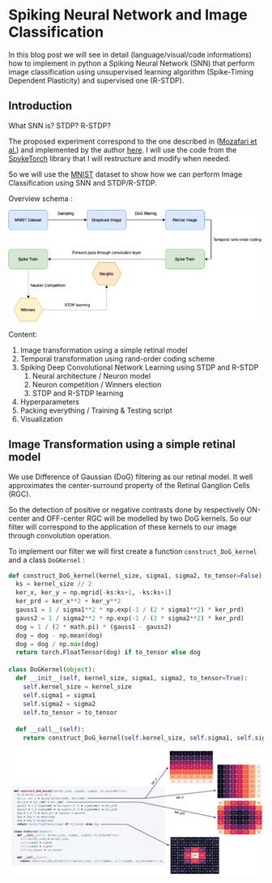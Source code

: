 # Spiking Neural Network and Image Classification
In this blog post we will see in detail (language/visual/code informations)
how to implement in python a Spiking Neural Network (SNN) that perform image classification using unsupervised learning algorithm
(Spike-Timing Dependent Plasticity) and supervised one (R-STDP).

## Introduction
What SNN is? STDP? R-STDP?

The proposed experiment correspond to the one described in ([Mozafari et al.](https://ieeexplore.ieee.org/document/8356226/)) and implemented by the author [here](https://github.com/miladmozafari/SpykeTorch/blob/master/MozafariShallow.py).
I will use the code from the [SpykeTorch](https://cnrl.ut.ac.ir/SpykeTorch/doc/index.html) library that I will restructure and modify when needed.

So we will use the [MNIST](http://yann.lecun.com/exdb/mnist/) dataset to show how we can perform Image Classification using SNN and STDP/R-STDP.

Overview schema : 

![overview](images/snn_overview_schema.png)

Content:

1. Image transformation using a simple retinal model
2. Temporal transformation using rand-order coding scheme
3. Spiking Deep Convolutional Network Learning using STDP and R-STDP
    1. Neural architecture / Neuron model
    2. Neuron competition / Winners election
    3. STDP and R-STDP learning
4. Hyperparameters
5. Packing everything / Training & Testing script
6. Visualization

## Image Transformation using a simple retinal model
We use Difference of Gaussian (DoG) filtering as our retinal model. It well approximates the center-surround property of the Retinal Ganglion Cells (RGC).

So the detection of positive or negative contrasts done by respectively ON-center and OFF-center RGC will be modelled by two DoG kernels. So our filter will correspond to the application of these kernels to our image through convolution operation.

To implement our filter we will first create a function ```construct_DoG_kernel``` and a class ```DoGKernel``` :
```python
def construct_DoG_kernel(kernel_size, sigma1, sigma2, to_tensor=False):
  ks = kernel_size // 2
  ker_x, ker_y = np.mgrid[-ks:ks+1, -ks:ks+1]
  ker_prd = ker_x**2 + ker_y**2
  gauss1 = 1 / sigma1**2 * np.exp(-1 / (2 * sigma1**2) * ker_prd)
  gauss2 = 1 / sigma2**2 * np.exp(-1 / (2 * sigma2**2) * ker_prd)
  dog = 1 / (2 * math.pi) * (gauss1 - gauss2)
  dog = dog - np.mean(dog)
  dog = dog / np.max(dog)
  return torch.FloatTensor(dog) if to_tensor else dog

class DoGKernel(object):
  def __init__(self, kernel_size, sigma1, sigma2, to_tensor=True):
    self.kernel_size = kernel_size
    self.sigma1 = sigma1
    self.sigma2 = sigma2
    self.to_tensor = to_tensor
  
  def __call__(self):
    return construct_DoG_kernel(self.kernel_size, self.sigma1, self.sigma2, to_tensor=self.to_tensor)
```
![dog_code_visual](images/dog_code_visual.png)